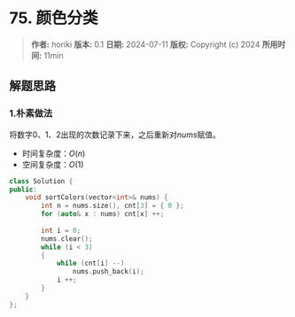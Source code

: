 # 75. 颜色分类

> **作者:** horiki
> **版本:** 0.1
> **日期:** 2024-07-11
> **版权:** Copyright (c) 2024
> **所用时间:** 11min

## 解题思路
### 1.朴素做法

将数字0、1、2出现的次数记录下来，之后重新对$nums$赋值。

- 时间复杂度：$O(n)$
- 空间复杂度：$O(1)$

```C++
class Solution {
public:
    void sortColors(vector<int>& nums) {
        int n = nums.size(), cnt[3] = { 0 };
        for (auto& x : nums) cnt[x] ++;
        
        int i = 0;
        nums.clear();
        while (i < 3)
        {
            while (cnt[i] --)
                nums.push_back(i);
            i ++;
        }
    }
};
```